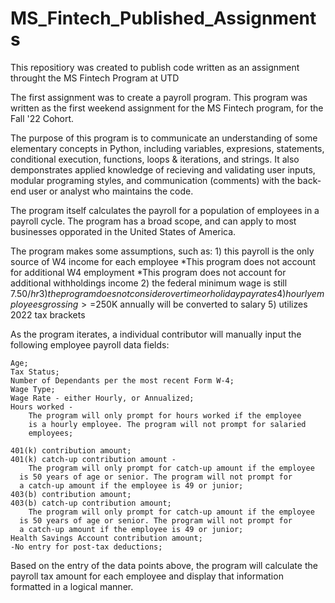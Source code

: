 # MS_Fintech_Published_Assignments
This repositiory was created to publish code written as an assignment throught the MS Fintech Program at UTD

The first assignment was to create a payroll program. 
   This program was written as the first weekend assignment for the MS
   Fintech program, for the Fall '22 Cohort. 

   The purpose of this program is to communicate an understanding of some
   elementary concepts in Python, including variables, expresions, 
   statements, conditional execution, functions, loops & iterations, and 
   strings. It also demponstrates applied knowledge of recieving and 
   validating user inputs, modular programing styles, and communication 
   (comments) with the back-end user or analyst who maintains the code. 

   The program itself calculates the payroll for a population of
   employees in a payroll cycle. The program has a broad scope, and can
   apply to most businesses opporated in the United States of America.

  
   The program makes some assumptions, such as:
     1) this payroll is the only source of W4 income for each employee
  	  	*This program does not account for additional W4 employment
  	  	*This program does not account for additional withholdings income
     2) the federal minimum wage is still $7.50/hr
     3) the program does not consider overtime or holiday pay rates
     4) hourly employees grossing >=$250K annually will be converted to salary
     5) utilizes 2022 tax brackets
   
  
   As the program iterates, a individual contributor will manually input 
   the following employee payroll data fields:

   	Age; 
   	Tax Status;
    Number of Dependants per the most recent Form W-4;
   	Wage Type; 
    Wage Rate - either Hourly, or Annualized;
    Hours worked -
   		The program will only prompt for hours worked if the employee 
  		is a hourly employee. The program will not prompt for salaried
  		employees;

   	401(k) contribution amount;
    401(k) catch-up contribution amount -
   		The program will only prompt for catch-up amount if the employee 
  	  is 50 years of age or senior. The program will not prompt for 
  	  a catch-up amount if the employee is 49 or junior;
    403(b) contribution amount;
   	403(b) catch-up contribution amount;
   		The program will only prompt for catch-up amount if the employee 
  	  is 50 years of age or senior. The program will not prompt for 
  	  a catch-up amount if the employee is 49 or junior;
    Health Savings Account contribution amount;
   	-No entry for post-tax deductions;
  
   Based on the entry of the data points above, the program will calculate
   the payroll tax amount for each employee and display that information 
   formatted in a logical manner. 
